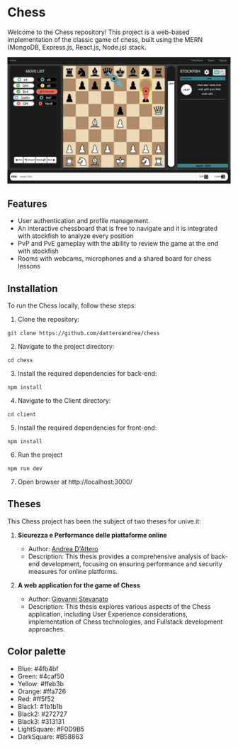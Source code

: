# Chess

Welcome to the Chess repository! This project is a web-based implementation of the classic game of chess, built using the MERN (MongoDB, Express.js, React.js, Node.js) stack.

![alt text](https://github.com/datteroandrea/chess/blob/master/screenshot.png?raw=true)

## Features

- User authentication and profile management.
- An interactive chessboard that is free to navigate and it is integrated with stockfish to analyze every position
- PvP and PvE gameplay with the ability to review the game at the end with stockfish
- Rooms with webcams, microphones and a shared board for chess lessons

## Installation

To run the Chess locally, follow these steps:

1. Clone the repository:
```
git clone https://github.com/datteroandrea/chess
```
2. Navigate to the project directory:
```
cd chess
```
3. Install the required dependencies for back-end:
```
npm install
```
4. Navigate to the Client directory:
```
cd client
```
5. Install the required dependencies for front-end:
```
npm install
```
6. Run the project
```
npm run dev
```
7. Open browser at http://localhost:3000/

## Theses

This Chess project has been the subject of two theses for unive.it:

1. **Sicurezza e Performance delle piattaforme online**
   - Author: [Andrea D'Attero](https://github.com/datteroandrea)
   - Description: This thesis provides a comprehensive analysis of back-end development, focusing on ensuring performance and security measures for online platforms.

2. **A web application for the game of Chess**
   - Author: [Giovanni Stevanato](https://github.com/giova239)
   - Description: This thesis explores various aspects of the Chess application, including User Experience considerations, implementation of Chess technologies, and Fullstack development approaches.

## Color palette

- Blue:          #4fb4bf
- Green:         #4caf50
- Yellow:        #ffeb3b
- Orange:        #ffa726
- Red:           #ff5f52
- Black1:        #1b1b1b
- Black2:        #272727
- Black3:        #313131
- LightSquare:   #F0D9B5
- DarkSquare:    #B58863
